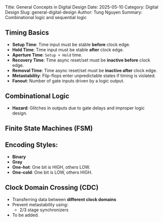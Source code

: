 Title: General Concepts in Digital Design
Date: 2025-05-10
Category: Digital Design
Slug: general-digital-design
Author: Tung Nguyen
Summary: Combinational logic and sequential logic
 <!-- PELICAN_END_SUMMARY -->

## Timing Basics

- **Setup Time**: Time input must be stable **before** clock edge.
- **Hold Time**: Time input must be stable **after** clock edge.
- **Aperture Time**: `Setup + Hold` time.
- **Recovery Time**: Time async reset/set must be **inactive before** clock edge.
- **Removal Time**: Time async reset/set must be **inactive after** clock edge.
- **Metastability**: Flip-flops enter unpredictable states if timing is violated.
- **Fanout**: Number of gate inputs driven by a logic output.

## Combinational Logic

- **Hazard**: Glitches in outputs due to gate delays and improper logic design.

## Finite State Machines (FSM)

## Encoding Styles:
  - **Binary**
  - **Gray**
  - **One-hot**: One bit is HIGH, others LOW.
  - **One-cold**: One bit is LOW, others HIGH.

## Clock Domain Crossing (CDC)

- Transferring data between **different clock domains**
- Prevent metastability using:
  - 2/3 stage synchronizers
- To be added.